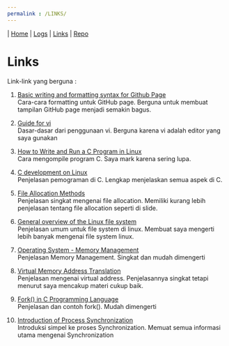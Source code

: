 ```yaml
---
permalink : /LINKS/
---
```

| [Home](index.md) | [Logs](TXT/mylog.txt) | [Links](.) | [Repo](https://github.com/EzraPsh/os212)

# Links
Link-link yang berguna :

1. [Basic writing and formatting syntax for Github Page](https://docs.github.com/en/github/writing-on-github/getting-started-with-writing-and-formatting-on-github/basic-writing-and-formatting-syntax)<br>
  Cara-cara formatting untuk GitHub page. Berguna untuk membuat tampilan GitHub page menjadi semakin bagus.

2. [Guide for vi](https://www.cs.colostate.edu/helpdocs/vi.html)<br>
  Dasar-dasar dari penggunaan vi. Berguna karena vi adalah editor yang saya gunakan
 
3. [How to Write and Run a C Program in Linux](https://vitux.com/how-to-write-and-run-a-c-program-in-linux/)<br>
  Cara mengompile program C. Saya mark karena sering lupa.
  
4. [C development on Linux](https://linuxconfig.org/c-development-on-linux-introduction-i)<br>
  Penjelasan pemograman di C. Lengkap menjelaskan semua aspek di C.

5. [File Allocation Methods](https://www.geeksforgeeks.org/file-allocation-methods/)<br>
  Penjelasan singkat mengenai file allocation. Memiliki kurang lebih penjelasan tentang file allocation seperti di slide.

6. [General overview of the Linux file system](https://tldp.org/LDP/intro-linux/html/sect_03_01.html)<br>
  Penjelasan umum untuk file system di linux. Membuat saya mengerti lebih banyak mengenai file system linux.

7. [Operating System - Memory Management](https://www.tutorialspoint.com/operating_system/os_memory_management.htm)<br>
  Penjelasan Memory Management. Singkat dan mudah dimengerti

8. [Virtual Memory Address Translation](https://www.d.umn.edu/~gshute/os/address-translation.xhtml)<br>
  Penjelasan mengenai virtual address. Penjelasannya singkat tetapi menurut saya mencakup materi cukup baik.

9. [Fork() in C Programming Language](https://www.section.io/engineering-education/fork-in-c-programming-language/)<br>
  Penjelasan dan contoh fork(). Mudah dimengerti

10. [Introduction of Process Synchronization](https://www.geeksforgeeks.org/introduction-of-process-synchronization/)<br>
  Introduksi simpel ke proses Synchronization. Memuat semua informasi utama mengenai Synchronization

